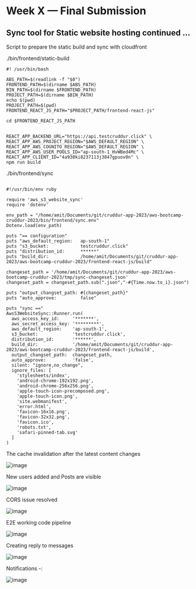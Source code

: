 # Week X — Final Submission

## Sync tool for Static website hosting continued ...

Script to prepare the static build and sync with cloudfront

./bin/frontend/static-build

```
#! /usr/bin/bash

ABS_PATH=$(readlink -f "$0")
FRONTEND_PATH=$(dirname $ABS_PATH)
BIN_PATH=$(dirname $FRONTEND_PATH)
PROJECT_PATH=$(dirname $BIN_PATH)
echo $(pwd)
PROJECT_PATH=$(pwd)
FRONTEND_REACT_JS_PATH="$PROJECT_PATH/frontend-react-js"

cd $FRONTEND_REACT_JS_PATH


REACT_APP_BACKEND_URL="https://api.testcruddur.click" \
REACT_APP_AWS_PROJECT_REGION="$AWS_DEFAULT_REGION" \
REACT_APP_AWS_COGNITO_REGION="$AWS_DEFAULT_REGION" \
REACT_APP_AWS_USER_POOLS_ID="ap-south-1_HvWBed4Mc" \
REACT_APP_CLIENT_ID="4a930ki8237113j3847gpuov0n" \
npm run build

```
./bin/frontend/sync

```

#!/usr/bin/env ruby

require 'aws_s3_website_sync'
require 'dotenv'

env_path = "/home/amit/Documents/git/cruddur-app-2023/aws-bootcamp-cruddur-2023/bin/frontend/sync.env"
Dotenv.load(env_path)

puts "== configuration"
puts "aws_default_region:   ap-south-1"
puts "s3_bucket:            testcruddur.click"
puts "distribution_id:      ******"
puts "build_dir:            /home/amit/Documents/git/cruddur-app-2023/aws-bootcamp-cruddur-2023/frontend-react-js/build"

changeset_path = '/home/amit/Documents/git/cruddur-app-2023/aws-bootcamp-cruddur-2023/tmp/sync-changeset.json'
changeset_path = changeset_path.sub(".json","-#{Time.now.to_i}.json")

puts "output_changset_path: #{changeset_path}"
puts "auto_approve:         false"

puts "sync =="
AwsS3WebsiteSync::Runner.run(
  aws_access_key_id:     '*******',
  aws_secret_access_key: '*********',
  aws_default_region:    'ap-south-1',
  s3_bucket:             'testcruddur.click',
  distribution_id:       '******',
  build_dir:             '/home/amit/Documents/git/cruddur-app-2023/aws-bootcamp-cruddur-2023/frontend-react-js/build',
  output_changset_path:  changeset_path,
  auto_approve:          'false',
  silent: "ignore,no_change",
  ignore_files: [
    'stylesheets/index',
    'android-chrome-192x192.png',
    'android-chrome-256x256.png',
    'apple-touch-icon-precomposed.png',
    'apple-touch-icon.png',
    'site.webmanifest',
    'error.html',
    'favicon-16x16.png',
    'favicon-32x32.png',
    'favicon.ico',
    'robots.txt',
    'safari-pinned-tab.svg'
  ]
)
```

The cache invalidation after the latest content changes

![image](https://github.com/amitnike/aws-bootcamp-cruddur-2023/assets/18515029/1840ffdc-0306-444c-a511-399ea02b3125)

New users added and Posts are visible

![image](https://github.com/amitnike/aws-bootcamp-cruddur-2023/assets/18515029/c04e7706-85ca-4010-ba55-e7a6d0c8a927)

CORS issue resolved

![image](https://github.com/amitnike/aws-bootcamp-cruddur-2023/assets/18515029/ccc888e4-6cb9-4616-b652-0f30b6bd102b)

E2E working code pipeline

![image](https://github.com/amitnike/aws-bootcamp-cruddur-2023/assets/18515029/b5f5ae8a-22e5-4ac6-84b1-f9d307ac56db)

Creating reply to messages

![image](https://github.com/amitnike/aws-bootcamp-cruddur-2023/assets/18515029/ac5bfe22-3c87-4ffd-b9f3-4c0930e6c953)

Notifications -:

![image](https://github.com/amitnike/aws-bootcamp-cruddur-2023/assets/18515029/1f9d09f9-ae6e-4fda-9e6a-53d96121a392)

